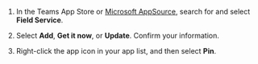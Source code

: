 1. In the Teams App Store or [Microsoft AppSource](https://appsource.microsoft.com/), search for and select **Field Service**.

1. Select **Add**, **Get it now**, or **Update**. Confirm your information.

1. Right-click the app icon in your app list, and then select **Pin**.